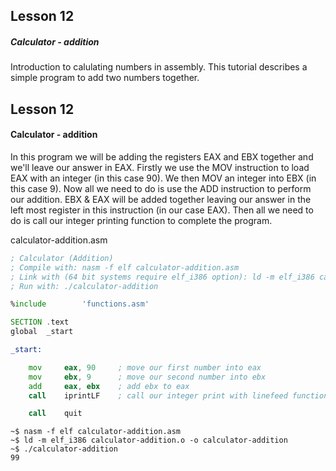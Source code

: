 ## Lesson 12

##### Calculator - addition

Introduction to calulating numbers in assembly.  This tutorial describes a simple program to add two numbers together.

<!-- more -->

## Lesson 12

#### Calculator - addition

In this program we will be adding the registers EAX and EBX together and we'll leave our answer in EAX. Firstly we use the MOV instruction to load EAX with an integer (in this case 90).  We then MOV an integer into EBX (in this case 9).  Now all we need to do is use the ADD instruction to perform our addition. EBX & EAX will be added together leaving our answer in the left most register in this instruction (in our case EAX). Then all we need to do is call our integer printing function to complete the program.

calculator-addition.asm
```asm
; Calculator (Addition)
; Compile with: nasm -f elf calculator-addition.asm
; Link with (64 bit systems require elf_i386 option): ld -m elf_i386 calculator-addition.o -o calculator-addition
; Run with: ./calculator-addition

%include        'functions.asm'

SECTION .text
global  _start

_start:

    mov     eax, 90     ; move our first number into eax
    mov     ebx, 9      ; move our second number into ebx
    add     eax, ebx    ; add ebx to eax
    call    iprintLF    ; call our integer print with linefeed function

    call    quit
```

```
~$ nasm -f elf calculator-addition.asm
~$ ld -m elf_i386 calculator-addition.o -o calculator-addition
~$ ./calculator-addition
99
```
